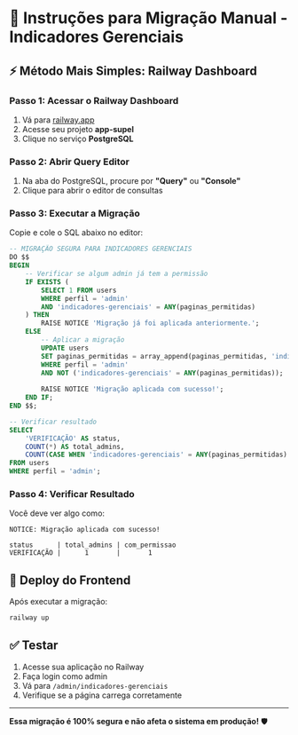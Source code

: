 # 🚀 Instruções para Migração Manual - Indicadores Gerenciais

## ⚡ Método Mais Simples: Railway Dashboard

### Passo 1: Acessar o Railway Dashboard
1. Vá para [railway.app](https://railway.app)
2. Acesse seu projeto **app-supel**
3. Clique no serviço **PostgreSQL**

### Passo 2: Abrir Query Editor
1. Na aba do PostgreSQL, procure por **"Query"** ou **"Console"**
2. Clique para abrir o editor de consultas

### Passo 3: Executar a Migração
Copie e cole o SQL abaixo no editor:

```sql
-- MIGRAÇÃO SEGURA PARA INDICADORES GERENCIAIS
DO $$ 
BEGIN
    -- Verificar se algum admin já tem a permissão
    IF EXISTS (
        SELECT 1 FROM users 
        WHERE perfil = 'admin' 
        AND 'indicadores-gerenciais' = ANY(paginas_permitidas)
    ) THEN
        RAISE NOTICE 'Migração já foi aplicada anteriormente.';
    ELSE
        -- Aplicar a migração
        UPDATE users 
        SET paginas_permitidas = array_append(paginas_permitidas, 'indicadores-gerenciais')
        WHERE perfil = 'admin' 
        AND NOT ('indicadores-gerenciais' = ANY(paginas_permitidas));
        
        RAISE NOTICE 'Migração aplicada com sucesso!';
    END IF;
END $$;

-- Verificar resultado
SELECT 
    'VERIFICAÇÃO' AS status,
    COUNT(*) AS total_admins,
    COUNT(CASE WHEN 'indicadores-gerenciais' = ANY(paginas_permitidas) THEN 1 END) AS com_permissao
FROM users 
WHERE perfil = 'admin';
```

### Passo 4: Verificar Resultado
Você deve ver algo como:
```
NOTICE: Migração aplicada com sucesso!

status      | total_admins | com_permissao
VERIFICAÇÃO |      1       |       1
```

## 🎯 Deploy do Frontend

Após executar a migração:

```bash
railway up
```

## ✅ Testar

1. Acesse sua aplicação no Railway
2. Faça login como admin  
3. Vá para `/admin/indicadores-gerenciais`
4. Verifique se a página carrega corretamente

---

**Essa migração é 100% segura e não afeta o sistema em produção!** 🛡️

